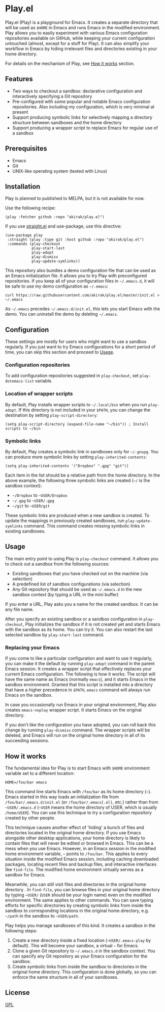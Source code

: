 # Play.el

Play.el (Play) is a playground for Emacs. It creates a separate directory that will be used as `$HOME` in Emacs and runs Emacs in the modified environment. Play allows you to easily experiment with various Emacs configuration repositories available on GitHub, while keeping your current configuration untouched (almost, except for a stuff for Play). It can also simplify your workflow in Emacs by hiding irrelevant files and directories existing in your home directory. 

For details on the mechanism of Play, see [How it works](#how-it-works) section.

## Features

- Two ways to checkout a sandbox: declarative configuration and interactively specifying a Git repository
- Pre-configured with some popular and notable Emacs configuration repositories. Also including my configuration, which is very minimal at present
- Support producing symbolic links for selectively mapping a directory structure between sandboxes and the home directory
- Support producing a wrapper script to replace Emacs for regular use of a sandbox

## Prerequisites

- Emacs
- Git
- UNIX-like operating system (tested with Linux)

## Installation

Play is planned to published to MELPA, but it is not available for now. 

Use the following recipe:

```
(play :fetcher github :repo "akirak/play.el")
```

If you use [straight.el](https://github.com/raxod502/straight.el) and use-package, use this directive:

```emacs-lisp
(use-package play
 :straight (play :type git :host github :repo "akirak/play.el")
 :commands (play-checkout
            play-start-last
            play-adopt
            play-dismiss
            play-update-symlinks))
```

This repository also bundles a demo configuration file that can be used as an Emacs initialization file. It allows you to try Play with preconfigured repositories. If you keep all of your configuration files in `~/.emacs.d`, it will be safe to use my demo configuration as `~/.emacs`:

```shell
curl https://raw.githubusercontent.com/akirak/play.el/master/init.el > ~/.emacs
```

As `~/.emacs` precedes `~/.emacs.d/init.el`, this lets you start Emacs with the demo. You can uninstall the demo by deleting `~/.emacs`. 

## Configuration

These settings are mostly for users who might want to use a sandbox regularly. If you just want to try Emacs configurations for a short period of time, you can skip this section and proceed to [Usage](#usage).

### Configuration repositories

To add configuration repositories suggested in `play-checkout`, set `play-dotemacs-list` variable. 

### Location of wrapper scripts

By default, Play installs wrapper scripts to `~/.local/bin` when you run `play-adopt`. If this directory is not included in your `$PATH`, you can change the destination by setting `play-script-directory`:

```emacs-lisp
(setq play-script-directory (expand-file-name "~/bin")) ; Install scripts to ~/bin
```

### Symbolic links

By default, Play creates a symbolic link in sandboxes only for `~/.gnupg`. You can produce more symbolic links by setting `play-inherited-contents`:

```emacs-lisp
(setq play-inherited-contents '("Dropbox" ".gpg" "git"))
```

Each item in the list should be a relative path from the home directory. In the above example, the following three symbolic links are created (`~/` is the sandbox context):

- `~/Dropbox` to `~USER/Dropbox` 
- `~/.gpg` to `~USER/.gpg` 
- `~/git` to `~USER/git` 

These symbolic links are produced when a new sandbox is created. To update the mappings in previously created sandboxes, run `play-update-symlinks` command. This command creates missing symbolic links in existing sandboxes. 

## Usage

The main entry point to using Play is `play-checkout` command. It allows you to check out a sandbox from the following sources:

- Existing sandboxes that you have checked out on the machine (via selection)
- A predefined list of sandbox configurations (via selection)
- Any Git repository that should be used as `~/.emacs.d` in the new sandbox context (by typing a URL in the mini buffer)

If you enter a URL, Play asks you a name for the created sandbox. It can be any file name. 

After you specify an existing sandbox or a sandbox configuration in `play-checkout`, Play initializes the sandbox if it is not created yet and starts Emacs with the sandbox as its home. You can try it. You can also restart the last selected sandbox by `play-start-last` command. 

### Replacing your Emacs

If you come to like a particular configuration and want to use it regularly, you can make it the default by running `play-adopt` command in the parent Emacs session. It creates a wrapper script that effectively replaces your current Emacs configuration. The following is how it works: The script will have the same name as Emacs (normally `emacs`), and it starts Emacs in the sandbox environment. Granted that this script is installed into a directory that have a higher precedence in  `$PATH`, `emacs` command will always run Emacs on the sandbox. 

In case you occasionally run Emacs in your original environment, Play also creates `emacs-noplay` wrapper script. It starts Emacs on the original directory. 

If you don't like the configuration you have adopted, you can roll back this change by running `play-dismiss` command. The wrapper scripts will be deleted, and Emacs will run on the original home directory in all of its succeeding sessions. 

## How it works

The fundamental idea for Play is to start Emacs with `$HOME` environment variable set to a different location:

    HOME=/foo/bar emacs

This command line starts Emacs with `/foo/bar` as its home directory (`~`). Emacs started in this way loads an initialization file from `/foo/bar/.emacs.d/init.el` (or `/foo/bar/.emacs[.el]`, etc.) rather than from `~USER/.emacs.d` (`~USER` means the home directory of USER, which is usually `/home/USER`). You can use this technique to try a configuration repository created by other people. 

This technique causes another effect of 'hiding' a bunch of files and directories located in the original home directory. If you use Emacs alongside other desktop applications, your home directory is likely to contain files that will never be edited or browsed in Emacs. This can be a mess when you use Emacs. However, in an Emacs session in the modified home environment variable, `~` points to `/foo/bar`. This applies to every situation inside the modified Emacs session, including caching downloaded packages, locating recent files and backup files, and interactive interfaces like `find-file`. The modified home environment virtually serves as a sandbox for Emacs. 

Meanwhile, you can still visit files and directories in the original home directory . In `find-file`, you can browse files in your original home directory by typing `~USER/` (`USER` should be your login name) even on the modified environment. The same applies to other commands. You can save typing efforts for specific directories by creating symbolic links from inside the sandbox to corresponding locations in the original home directory, e.g. `~/path` in the sandbox to `~USER/path`.

Play helps you manage sandboxes of this kind. It creates a sandbox in the following steps:

1. Create a new directory inside a fixed location (`~USER/.emacs-play` by default). This will become your sandbox, a virtual `~` for Emacs. 
2. Clone a given Git repository to `~/.emacs.d` in the sandbox context. You can specify any Git repository as your Emacs configuration for the sandbox. 
3. Create symbolic links from inside the sandbox to directories in the original home directory. This configuration is done globally, so you can enforce the same structure in all of your sandboxes. 

## License

[GPL](LICENSE.txt)
